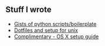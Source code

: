 ## Stuff I wrote

- [Gists of python scripts/boilerplate](https://gist.github.com/AntonOsika)
- [Dotfiles and setup for unix](https://github.com/AntonOsika/dotfiles)
- [Complimentary - OS X setup guide](http://sourabhbajaj.com/mac-setup/index.html)

